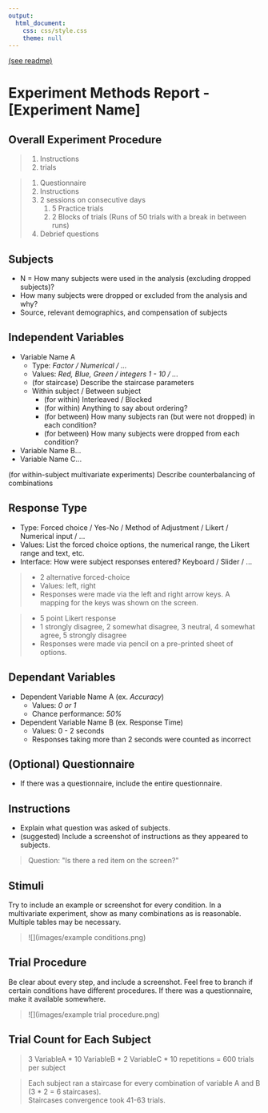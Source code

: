 ```yaml
---
output:
  html_document:
    css: css/style.css
    theme: null
---
```

[(see readme)](http://steveharoz.com/public/experimentmethods/Readme.html)

# **Experiment Methods Report** - [Experiment Name]


## **Overall Experiment Procedure** 

> 1. Instructions
> 2. trials

> 1. Questionnaire
> 1. Instructions 
> 1. 2 sessions on consecutive days
>     1. 5 Practice trials
>     1. 2 Blocks of trials (Runs of 50 trials with a break in between runs)
> 1. Debrief questions

## **Subjects**  

* N = How many subjects were used in the analysis (excluding dropped subjects)?  
* How many subjects were dropped or excluded from the analysis and why?  
* Source, relevant demographics, and compensation of subjects

## **Independent Variables**  

* Variable Name A
    * Type: *Factor / Numerical / ...*
    * Values: *Red, Blue, Green / integers 1 - 10 / ...*
    * (for staircase) Describe the staircase parameters
    * Within subject / Between subject
        * (for within) Interleaved / Blocked
        * (for within) Anything to say about ordering?
        * (for between) How many subjects ran (but were not dropped) in each condition?
        * (for between) How many subjects were dropped from each condition?
* Variable Name B...
* Variable Name C...

(for within-subject multivariate experiments) Describe counterbalancing of combinations

## **Response Type**  

* Type: Forced choice / Yes-No / Method of Adjustment / Likert / Numerical input / ...
* Values: List the forced choice options, the numerical range, the Likert range and text, etc.
* Interface: How were subject responses entered? Keyboard / Slider / ...

> * 2 alternative forced-choice
> * Values: left, right
> * Responses were made via the left and right arrow keys. A mapping for the keys was shown on the screen.
        
> * 5 point Likert response
> * 1 strongly disagree, 2 somewhat disagree, 3 neutral, 4 somewhat agree, 5 strongly disagree
> * Responses were made via pencil on a pre-printed sheet of options.

## **Dependant Variables**

* Dependent Variable Name A (ex. *Accuracy*)
    * Values: *0 or 1*
    * Chance performance: *50%*
* Dependent Variable Name B (ex. Response Time)
    * Values: 0 - 2 seconds
    * Responses taking more than 2 seconds were counted as incorrect

## **(Optional) Questionnaire**

* If there was a questionnaire, include the entire questionnaire.

## **Instructions**  

* Explain what question was asked of subjects.  
* (suggested) Include a screenshot of instructions as they appeared to subjects.

> Question: "Is there a red item on the screen?"

## **Stimuli**  
Try to include an example or screenshot for every condition. In a multivariate experiment, show as many combinations as is reasonable. Multiple tables may be necessary.

> ![](images/example conditions.png)

## **Trial Procedure**  
Be clear about every step, and include a screenshot. Feel free to branch if certain conditions have different procedures. If there was a questionnaire, make it available somewhere.

> ![](images/example trial procedure.png)


## **Trial Count for Each Subject**

> 3 VariableA * 10 VariableB * 2 VariableC * 10 repetitions = 600 trials per subject 

> Each subject ran a staircase for every combination of variable A and B (3 * 2 = 6 staircases).  
> Staircases convergence took 41-63 trials.
